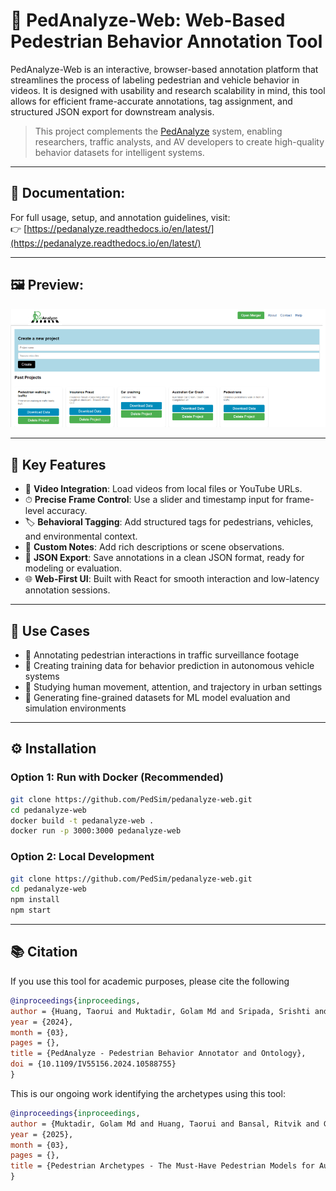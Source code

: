 # 🧠 PedAnalyze‑Web: Web-Based Pedestrian Behavior Annotation Tool

PedAnalyze-Web is an interactive, browser-based annotation platform that streamlines the process of labeling pedestrian and vehicle behavior in videos. It is designed with usability and research scalability in mind, this tool allows for efficient frame-accurate annotations, tag assignment, and structured JSON export for downstream analysis.

> This project complements the [PedAnalyze](https://github.com/AugmentedDesignLab/ped-behavior-annotator) system, enabling researchers, traffic analysts, and AV developers to create high-quality behavior datasets for intelligent systems.

---
## 📖 Documentation:  
For full usage, setup, and annotation guidelines, visit:  
👉 [https://pedanalyze.readthedocs.io/en/latest/](https://pedanalyze.readthedocs.io/en/latest/)

---

## 🖼 Preview:  
![PedAnalyze Interface](image.png)

---

## 📸 Key Features

- 🎥 **Video Integration**: Load videos from local files or YouTube URLs.
- ⏱ **Precise Frame Control**: Use a slider and timestamp input for frame-level accuracy.
- 🏷 **Behavioral Tagging**: Add structured tags for pedestrians, vehicles, and environmental context.
- 📓 **Custom Notes**: Add rich descriptions or scene observations.
- 💾 **JSON Export**: Save annotations in a clean JSON format, ready for modeling or evaluation.
- 🌐 **Web-First UI**: Built with React for smooth interaction and low-latency annotation sessions.

---

## 🧰 Use Cases

- 🚦 Annotating pedestrian interactions in traffic surveillance footage
- 🤖 Creating training data for behavior prediction in autonomous vehicle systems
- 🧍 Studying human movement, attention, and trajectory in urban settings
- 🧪 Generating fine-grained datasets for ML model evaluation and simulation environments

---

## ⚙️ Installation

### Option 1: Run with Docker (Recommended)

```bash
git clone https://github.com/PedSim/pedanalyze-web.git
cd pedanalyze-web
docker build -t pedanalyze-web .
docker run -p 3000:3000 pedanalyze-web
```

### Option 2: Local Development
```bash
git clone https://github.com/PedSim/pedanalyze-web.git
cd pedanalyze-web
npm install
npm start
```
---

## 📚 Citation
If you use this tool for academic purposes, please cite the following

```bibtex
@inproceedings{inproceedings,
author = {Huang, Taorui and Muktadir, Golam Md and Sripada, Srishti and Saravanan, Rishi and Yuan, Amelia and Whitehead, Jim},
year = {2024},
month = {03},
pages = {},
title = {PedAnalyze - Pedestrian Behavior Annotator and Ontology},
doi = {10.1109/IV55156.2024.10588755}
}
```
This is our ongoing work identifying the archetypes using this tool: 

```bibtex
@inproceedings{inproceedings,
author = {Muktadir, Golam Md and Huang, Taorui and Bansal, Ritvik and Gaidhani, Namita and Jubaer, S M and Lin, Michael and Whitehead, Jim},
year = {2025},
month = {03},
pages = {},
title = {Pedestrian Archetypes - The Must-Have Pedestrian Models for Autonomous Vehicle Safety Testing}
}
```

